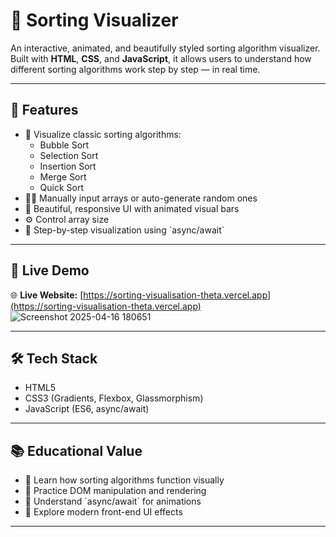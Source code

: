 
# 🔢 Sorting Visualizer

An interactive, animated, and beautifully styled sorting algorithm visualizer. Built with **HTML**, **CSS**, and **JavaScript**, it allows users to understand how different sorting algorithms work step by step — in real time.

---

## 🌟 Features

- 🧮 Visualize classic sorting algorithms:
  - Bubble Sort
  - Selection Sort
  - Insertion Sort
  - Merge Sort
  - Quick Sort
- 🧑‍💻 Manually input arrays or auto-generate random ones  
- 🎨 Beautiful, responsive UI with animated visual bars  
- ⚙️ Control array size  
- 🔁 Step-by-step visualization using \`async/await\`  

---

## 🚀 Live Demo

🌐 **Live Website:** [https://sorting-visualisation-theta.vercel.app](https://sorting-visualisation-theta.vercel.app)
![Screenshot 2025-04-16 180651](https://github.com/user-attachments/assets/7e114f1b-8572-4185-a6ee-04c72ae9ccbb)


---

## 🛠 Tech Stack

- HTML5  
- CSS3 (Gradients, Flexbox, Glassmorphism)  
- JavaScript (ES6, async/await)  

---



## 📚 Educational Value

- 🧠 Learn how sorting algorithms function visually  
- 🧩 Practice DOM manipulation and rendering  
- 🎥 Understand \`async/await\` for animations  
- 🎨 Explore modern front-end UI effects  

---

